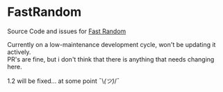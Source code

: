 # FastRandom
Source Code and issues for [Fast Random](https://modrinth.com/mod/faster-random)


Currently on a low-maintenance development cycle, won't be updating it actively. <br>
PR's are fine, but i don't think that there is anything that needs changing here.

1.2 will be fixed... at some point ¯\\_(ツ)_/¯
